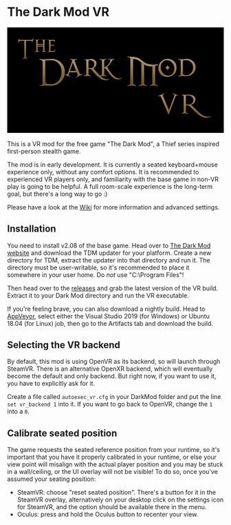 # The Dark Mod VR

![The Dark Mod VR][logo]

This is a VR mod for the free game "The Dark Mod", a Thief series inspired first-person stealth game.

The mod is in early development. It is currently a seated keyboard+mouse experience only, without any comfort options. It is recommended to experienced VR players only, and familiarity with the base game in non-VR play is going to be helpful. A full room-scale experience is the long-term goal, but there's a long way to go :)

Please have a look at the [Wiki](https://github.com/fholger/thedarkmodvr/wiki) for more information and advanced settings.

## Installation

You need to install v2.08 of the base game. Head over to [The Dark Mod website](https://www.thedarkmod.com/downloads/) and download the TDM updater for your platform. Create a new directory for TDM, extract the updater into that directory and run it. The directory must be user-writable, so it's recommended to place it somewhere in your user home. Do *not* use "C:\Program Files"!

Then head over to the [releases](https://github.com/fholger/thedarkmodvr/releases) and grab the latest version of the VR build. Extract it to your Dark Mod directory and run the VR executable.

If you're feeling brave, you can also download a nightly build. Head to [AppVeyor](https://ci.appveyor.com/project/fholger/thedarkmodvr), select either the Visual Studio 2019 (for Windows) or Ubuntu 18.04 (for Linux) job, then go to the Artifacts tab and download the build.

## Selecting the VR backend

By default, this mod is using OpenVR as its backend, so will launch through SteamVR. There is an alternative OpenXR backend, which will eventually become the default and only backend. But right now, if you want to use it, you have to explicitly ask for it.

Create a file called `autoexec_vr.cfg` in your DarkMod folder and put the line `set vr_backend 1` into it. If you want to go back to OpenVR, change the `1` into a `0`.

## Calibrate seated position

The game requests the seated reference position from your runtime, so it's important that you have it properly calibrated in your runtime, or else your view point will misalign with the actual player position and you may be stuck in a wall/ceiling, or the UI overlay will not be visible! To do so, once you've assumed your seating position:

* SteamVR: choose "reset seated position". There's a button for it in the SteamVR overlay, alternatively on your desktop click on the settings icon for SteamVR, and the option should be available there in the menu.
* Oculus: press and hold the Oculus button to recenter your view.

[logo]: https://github.com/fholger/thedarkmodvr/raw/master/thedarkmodvr.png
